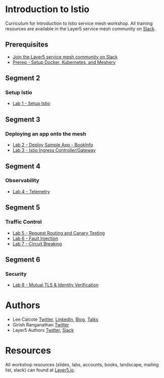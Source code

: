 # Introduction to Istio
Curriculum for Introduction to Istio service mesh workshop. All training resources are available in the Layer5 service mesh community on [Slack](http://slack.layer5.io).

## Prerequisites
- [Join the Layer5 service mesh community on Slack](http://slack.layer5.io)
- [Prereq - Setup Docker, Kubernetes, and Meshery](prereq/README.md)

## Segment 2
### Setup Istio
- [Lab 1 - Setup Istio](lab-1/README.md)

## Segment 3
### Deploying an app onto the mesh
- [Lab 2 - Deploy Sample App - BookInfo](lab-2/README.md)
- [Lab 3 - Istio Ingress Controller/Gateway](lab-3/README.md)

## Segment 4
### Observability
- [Lab 4 - Telemetry](lab-4/README.md)

## Segment 5
### Traffic Control
- [Lab 5 - Request Routing and Canary Testing](lab-5/README.md)
- [Lab 6 - Fault Injection](lab-6/README.md)
- [Lab 7 - Circuit Breaking](lab-7/README.md)

## Segment 6
### Security
- [Lab 8 - Mutual TLS & Identity Verification](lab-8/README.md)

# Authors
* Lee Calcote [Twitter](https://twitter.com/lcalcote), [LinkedIn](https://linkedin.com/in/leecalcote), [Blog](https://gingergeek.com), [Talks](https://calcotestudios.com/talks)
* Girish Ranganathan [Twitter](https://twitter.com/ingenious_G)
* Layer5 Authors [Twitter](https://twitter.com/layer5), [Slack](http://slack.layer5.io)

# Resources
All workshop resources (slides, labs, accounts, books, landscape, mailing list, slack) can found at [Layer5.io](https://layer5.io/#workshops).
